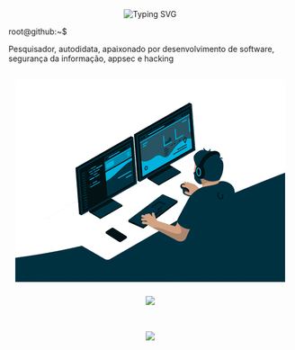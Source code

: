 <div align="center">
  <img src="https://readme-typing-svg.herokuapp.com?font=Fira+Code&pause=1000&color=F7F7F7&center=true&vCenter=true&width=435&lines=Application+Security+Consultant;Developer;Open+Source+Contributor;Pentester" alt="Typing SVG" />
</div>

<p> root@github:~$ </p>
<p> Pesquisador, autodidata, apaixonado por desenvolvimento de software, segurança da informação, appsec e hacking</p>
<!--<h3 align="center">Connect with me</h3>
<a href="https://www.linkedin.com/in/allexandrecosta/" target="_blank">
  <img align="center" src="https://cdn.jsdelivr.net/gh/devicons/devicon/icons/linkedin/linkedin-original.svg" alt="linkedin" height="30" width="40" />
</a>
<a href="https://codepen.io/your-work/" target="_blank">
  <img align="center" src="https://cdn.jsdelivr.net/gh/devicons/devicon/icons/codepen/codepen-plain.svg" alt="linkedin" height="30" width="40" />
</a>
<a href="https://twitter.com/alle_developer" target="_blank">
  <img align="center" src="https://cdn.jsdelivr.net/gh/devicons/devicon/icons/twitter/twitter-original.svg" alt="linkedin" height="30" width="40" />
</a><br><br><br>-->

<h2 align="center">
  <img src="output-onlinegiftools.gif">
</h2>

<p align="center">
  <img align="center" src="https://github-readme-stats.vercel.app/api?username=allecosta&show_icons=true&theme=highcontrast"/></p><br>

<p align="center">
  <img align="center" src="https://github-readme-stats.vercel.app/api/top-langs?username=allecosta&show_icons=true&theme=highcontrast"/>
</p><br>

<!--<p align="center">
  <img align="center" src="https://github-readme-streak-stats.herokuapp.com/?user=allecosta&show_icons=true&theme=highcontrast"/>
</p><br>-->  
  
 

